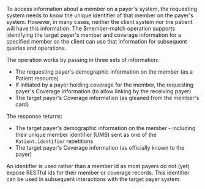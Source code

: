 To access information about a member on a payer's system, the requesting system needs to know the unique identifier of that member on the payer's system.  However, in many cases, neither the client system nor the patient will have this information.  The $member-match operation supports identifying the target payer's member and coverage information for a specified member so the client can use that information for subsequent queries and operations.

The operation works by passing in three sets of information:

* The requesting payer's demographic information on the member (as a Patient resource)
* If initiated by a payer holding coverage for the member, the requesting payer's Coverage information (to allow linking by the receiving payer)
* The target payer's Coverage information (as gleaned from the member's card)

The response returns:
* The target payer's demographic information on the member - including their unique member identifier (UMB) sent as one of the `Patient.identifier` repetitions
* The target payer's Coverage information (as officially known to the payer)

An identifier is used rather than a member id as most payers do not (yet) expose RESTful ids for their member or coverage records.  This identifier can be used in subsequent interactions with the target payer system.

